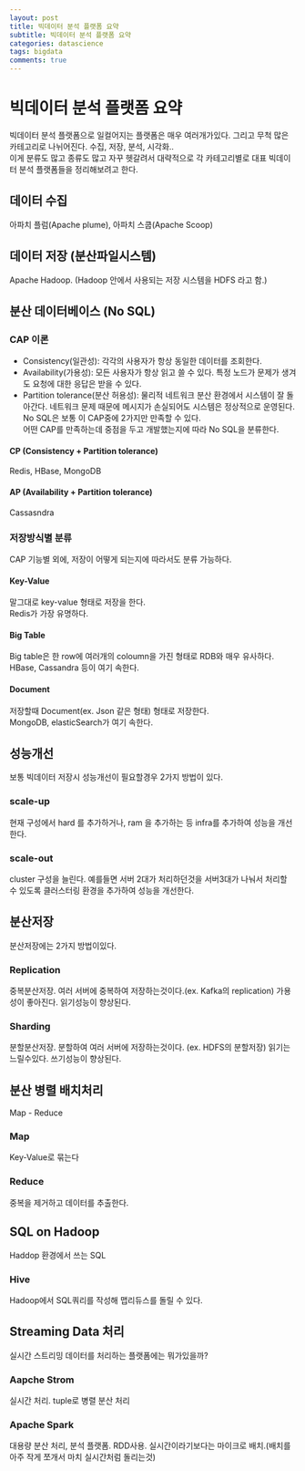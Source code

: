 ```yaml
---
layout: post
title: 빅데이터 분석 플랫폼 요약
subtitle: 빅데이터 분석 플랫폼 요약
categories: datascience
tags: bigdata
comments: true
---
```


# 빅데이터 분석 플랫폼 요약
빅데이터 분석 플랫폼으로 일컬어지는 플랫폼은 매우 여러개가있다. 그리고 무척 많은 카테고리로 나뉘어진다. 수집, 저장, 분석, 시각화..  
이게 분류도 많고 종류도 많고 자꾸 헷갈려서 대략적으로 각 카테고리별로 대표 빅데이터 분석 플랫폼들을 정리해보려고 한다.

## 데이터 수집
아파치 플럼(Apache plume), 아파치 스쿱(Apache Scoop)

## 데이터 저장 (분산파일시스템)
Apache Hadoop. (Hadoop 안에서 사용되는 저장 시스템을 HDFS 라고 함.)

## 분산 데이터베이스 (No SQL)

### CAP 이론
- Consistency(일관성): 각각의 사용자가 항상 동일한 데이터를 조회한다.
- Availability(가용성): 모든 사용자가 항상 읽고 쓸 수 있다. 특정 노드가 문제가 생겨도 요청에 대한 응답은 받을 수 있다.
- Partition tolerance(분산 허용성): 물리적 네트워크 분산 환경에서 시스템이 잘 돌아간다. 네트워크 문제 때문에 메시지가 손실되어도 시스템은 정상적으로 운영된다. 
No SQL은 보통 이 CAP중에 2가지만 만족할 수 있다.  
어떤 CAP를 만족하는데 중점을 두고 개발했는지에 따라 No SQL을 분류한다.  

#### CP (Consistency + Partition tolerance)
Redis, HBase, MongoDB

#### AP (Availability + Partition tolerance)
Cassasndra

### 저장방식별 분류
CAP 기능별 외에, 저장이 어떻게 되는지에 따라서도 분류 가능하다.

#### Key-Value
말그대로 key-value 형태로 저장을 한다.  
Redis가 가장 유명하다.

#### Big Table
Big table은 한 row에 여러개의 coloumn을 가진 형태로 RDB와 매우 유사하다.  
HBase, Cassandra 등이 여기 속한다.  

#### Document
저장할때 Document(ex. Json 같은 형태) 형태로 저장한다.  
MongoDB, elasticSearch가 여기 속한다.  

## 성능개선
보통 빅데이터 저장시 성능개선이 필요할경우 2가지 방법이 있다.
### scale-up
현재 구성에서 hard 를 추가하거나, ram 을 추가하는 등 infra를 추가하여 성능을 개선한다.
### scale-out
cluster 구성을 늘린다. 예를들면 서버 2대가 처리하던것을 서버3대가 나눠서 처리할 수 있도록 클러스터링 환경을 추가하여 성능을 개선한다.

## 분산저장
분산저장에는 2가지 방법이있다. 
### Replication
중복분산저장. 여러 서버에 중복하여 저장하는것이다.(ex. Kafka의 replication) 가용성이 좋아진다. 읽기성능이 향상된다. 
### Sharding 
분할분산저장. 분할하여 여러 서버에 저장하는것이다. (ex. HDFS의 분할저장) 읽기는 느릴수있다. 쓰기성능이 향상된다. 

## 분산 병렬 배치처리
Map - Reduce
### Map
Key-Value로 묶는다
### Reduce
중복을 제거하고 데이터를 추출한다.

## SQL on Hadoop
Haddop 환경에서 쓰는 SQL
### Hive
Hadoop에서 SQL쿼리를 작성해 맵리듀스를 돌릴 수 있다. 

## Streaming Data 처리
실시간 스트리밍 데이터를 처리하는 플랫폼에는 뭐가있을까?
### Aapche Strom
실시간 처리. tuple로 병렬 분산 처리
### Apache Spark
대용량 분산 처리, 분석 플랫폼. RDD사용. 실시간이라기보다는 마이크로 배치.(배치를 아주 작게 쪼개서 마치 실시간처럼 돌리는것)